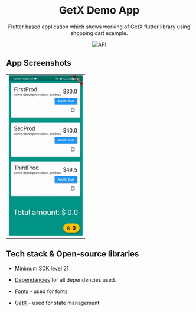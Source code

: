 <h1 align="center">GetX Demo App</h1>

<p align="center">  
Flutter based application which shows working of GetX flutter library using shopping cart example.
</p>

<p align="center">
  <a href="https://android-arsenal.com/api?level=21"><img alt="API" src="https://img.shields.io/badge/API-21%2B-brightgreen.svg?style=flat"/></a>
</p>


## App Screenshots

<table>
  <tr>
    <td><img src="https://github.com/rahul6975/GetX-Demo/blob/master/getx_demo/screenshot/getX.gif" width="200"/></td>
  </tr>
 </table>

## Tech stack & Open-source libraries
- Minimum SDK level 21
- [Dependancies](https://github.com/rahul6975/Save-Karo/blob/master/save_karo/pubspec.yaml) for all dependencies used.

- [Fonts](https://flutter.dev/docs/cookbook/design/fonts) - used for fonts
- [GetX](https://pub.dev/packages/get) - used for state management
</br>
